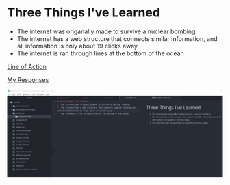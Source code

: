 # Three Things I've Learned
*  The internet was origanally made to survive a nuclear bombing
*  The internet has a web structure that connects similar information, and all information is only about 19 clicks away
*  The internet is ran through lines at the bottom of the ocean

[Line of Action](https://line-of-action.com/practice-tools/figure-drawing)

[My Responses](./responses.txt)

![Screenshot](./images/Screenshot.jpg)

